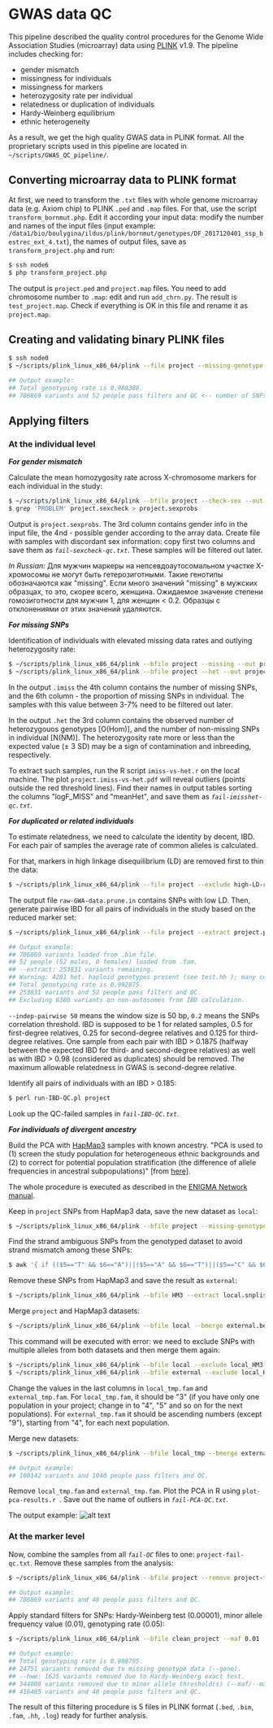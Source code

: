 # GWAS data QC
This pipeline described the quality control procedures for the Genome Wide Association Studies (microarray) data using [PLINK](https://www.cog-genomics.org/plink2) v1.9. The pipeline includes checking for:
- gender mismatch
- missingness for individuals
- missingness for markers
- heterozygosity rate per individual
- relatedness or duplication of individuals
- Hardy-Weinberg equilibrium
- ethnic heterogeneity

As a result, we get the high quality GWAS data in PLINK format.
All the proprietary scripts used in this pipeline are located in `~/scripts/GWAS_QC_pipeline/`.

## Converting microarray data to PLINK format
At first, we need to transform the `.txt` files with whole genome microarray data (e.g. Axiom chip) to PLINK `.ped` and `.map` files. For that, use the script `transform_bornmut.php`. Edit it according your input data: modify the number and names of the input files (input example: `/data1/bio/boulygina/ildus/plink/bornmut/genotypes/DF_2017120401_ssp_bestrec_ext_4.txt`), the names of output files, save as `transform_project.php` and run:
```php
$ ssh node6
$ php transform_project.php
```
The output is `project.ped` and `project.map` files. You need to add chromosome number to `.map`: edit and run `add_chrn.py`. The result is `test_project.map`. Check if everything is OK in this file and rename it as `project.map`.

## Creating and validating binary PLINK files
```bash
$ ssh node0
$ ~/scripts/plink_linux_x86_64/plink --file project --missing-genotype 0 --make-bed --out project

## Output example: 
## Total genotyping rate is 0.988388.
## 786869 variants and 52 people pass filters and QC <-- number of SNPs and individuals in the project.
```
## Applying filters
### At the individual level
***For gender mismatch***

Calculate the mean homozygosity rate across X-chromosome markers for each individual in the study:
```bash
$ ~/scripts/plink_linux_x86_64/plink --bfile project --check-sex --out project
$ grep 'PROBLEM' project.sexcheck > project.sexprobs
```
Output is `project.sexprobs`. The 3rd column contains gender info in the input file, the 4nd - possible gender according to the array data. Create file with samples with discordant sex information: copy first two columns and save them as *`fail-sexcheck-qc.txt`*. These samples will be filtered out later.

*In Russian:* Для мужчин маркеры на непсевдоаутосомальном участке Х-хромосомы не могут быть гетерозиготными. Такие генотипы обозначаются как "missing". Если много значений "missing" в мужских образцах, то это, скорее всего, женщина. Ожидаемое значение степени гомозиготности для мужчин 1, для женщин < 0.2. Образцы с отклонениями от этих значений удаляются.

***For missing SNPs***

Identification of individuals with elevated missing data rates and outlying heterozygosity rate:
```bash
$ ~/scripts/plink_linux_x86_64/plink --bfile project --missing --out project
$ ~/scripts/plink_linux_x86_64/plink --bfile project --het --out project
```
In the output `.imiss` the 4th column contains the number of missing SNPs, and the 6th column - the proportion of missing SNPs in individual. The samples with this value between 3-7% need to be filtered out later.

In the output `.het` the 3rd column contains the observed number of heterozygouos genotypes [O(Hom)], and the number of non-missing SNPs in individual [N(NM)]. The heterozygosity rate more or less than the expected value (± 3 SD) may be a sign of contamination and inbreeding, respectively.

To extract such samples, run the R script `imiss-vs-het.r` on the local machine. The plot `project.imiss-vs-het.pdf` will reveal outliers (points outside the red threshold lines). Find their names in output tables sorting the columns "logF_MISS" and "meanHet", and save them as *`fail-imisshet-qc.txt`*.

***For duplicated or related individuals***

To estimate relatedness, we need to calculate the identity by decent, IBD. For each pair of samples the average rate of common alleles is calculated.

For that, markers in high linkage disequilibrium (LD) are removed first to thin the data:
```bash
$ ~/scripts/plink_linux_x86_64/plink --file project --exclude high-LD-regions.txt --range --indep-pairwise 50 5 0.2 --out project
```
The output file `raw-GWA-data.prune.in` contains SNPs with low LD. Then, generate pairwise IBD for all pairs of individuals in the study based on the reduced marker set:
```bash
$ ~/scripts/plink_linux_x86_64/plink --file project --extract project.prune.in --genome --out project

## Output example: 
## 786869 variants loaded from .bim file.
## 52 people (52 males, 0 females) loaded from .fam.
## --extract: 253831 variants remaining.
## Warning: 4281 het. haploid genotypes present (see test.hh ); many commands treat these as missing.
## Total genotyping rate is 0.992875.
## 253831 variants and 52 people pass filters and QC.
## Excluding 6380 variants on non-autosomes from IBD calculation.
```
`--indep-pairwise 50` means the window size is 50 bp, `0.2` means the SNPs correlation threshold.  IBD is supposed to be 1 for related samples, 0.5 for first-degree relatives, 0.25 for second-degree relatives and 0.125 for third-degree relatives. One sample from each pair with IBD > 0.1875 (halfway between the expected IBD for third- and second-degree relatives) as well as with IBD > 0.98 (considered as duplicates) should be removed. The maximum allowable relatedness in GWAS is second-degree relative.

Identify all pairs of individuals with an IBD > 0.185:
```perl
$ perl run-IBD-QC.pl project
```
Look up the QC-failed samples in *`fail-IBD-QC.txt`*.

***For individuals of divergent ancestry***

Build the PCA with [HapMap3](https://www.sanger.ac.uk/resources/downloads/human/hapmap3.html) samples with known ancestry. "PCA is used to (1) screen the study population for heterogeneous ethnic backgrounds and (2) to correct for potential population stratification (the difference of allele frequencies in ancestral subpopulations)" [from [here](https://www.ncbi.nlm.nih.gov/pmc/articles/PMC5007749/)].

The whole procedure is executed as described in the [ENIGMA Network](http://enigma.ini.usc.edu/) [manual](http://enigma.ini.usc.edu/wp-content/uploads/2010/08/ImputationProtocolsv1.0.pdf).

Keep in `project` SNPs from HapMap3 data, save the new dataset as `local`:
```bash
$ ~/scripts/plink_linux_x86_64/plink --bfile project --missing-genotype 0 --extract HM3.snplist.txt --make-bed --out local
```
Find the strand ambiguous SNPs from the genotyped dataset to avoid strand mismatch among these SNPs:
```bash
$ awk '{ if (($5=="T" && $6=="A")||($5=="A" && $6=="T")||($5=="C" && $6=="G")||($5=="G" && $6=="C")) print $2, "ambig" ; else print $2 ;}' project.bim | grep -v ambig > local.snplist.txt
```
Remove these SNPs from HapMap3 and save the result as `external`:
```bash
$ ~/scripts/plink_linux_x86_64/plink --bfile HM3 --extract local.snplist.txt --make-bed --out external
```
Merge `project` and HapMap3 datasets:
```bash
$ ~/scripts/plink_linux_x86_64/plink --bfile local --bmerge external.bed external.bim external.fam --make-bed --out local_HM3
```
This command will be executed with error: we need to exclude SNPs with multiple alleles from both datasets and then merge them again:
```bash
$ ~/scripts/plink_linux_x86_64/plink --bfile local --exclude local_HM3-merge.missnp --make-bed --out local_tmp
$ ~/scripts/plink_linux_x86_64/plink --bfile external --exclude local_HM3-merge.missnp --make-bed --out external_tmp
```
Change the values in the last columns in `local_tmp.fam` and `external_tmp.fam`. For `local_tmp.fam`, it should be "3" (if you have only one population in your project; change in to "4", "5" and so on for the next populations). For `external_tmp.fam` it should be ascending numbers (except "9"), starting from "4", for each next population.

Merge new datasets:
```bash
$ ~/scripts/plink_linux_x86_64/plink --bfile local_tmp --bmerge external_tmp --make-bed --out project_HM3

## Output example: 
## 108142 variants and 1040 people pass filters and QC.
```
Remove `local_tmp.fam` and `external_tmp.fam`.
Plot the PCA in R using `plot-pca-results.r `. Save out the name of outliers in *`fail-PCA-QC.txt`*.

The output example:
![alt text](https://github.com/boulygina/bioinformatics-pipelines/blob/master/GWAS_data_QC/PCA_HapMap3.png "PCA_HapMap3")

### At the marker level
Now, combine the samples from all *`fail-QC`* files to one: `project-fail-qc.txt`. Remove these samples from the analysis:
```bash
$ ~/scripts/plink_linux_x86_64/plink --bfile project --remove project-fail-qc.txt --make-bed --out clean_project

## Output example: 
## 786869 variants and 48 people pass filters and QC.
```
Apply standard filters for SNPs: Hardy-Weinberg test (0.00001), minor allele frequency value (0.01), genotyping rate (0.05):
```bash
$ ~/scripts/plink_linux_x86_64/plink --bfile clean_project --maf 0.01 --geno 0.05 --hwe 0.00001 --make-bed --out clean_project_filter

## Output example: 
## Total genotyping rate is 0.988795.
## 24751 variants removed due to missing genotype data (--geno).
## --hwe: 1625 variants removed due to Hardy-Weinberg exact test.
## 344008 variants removed due to minor allele threshold(s) (--maf/--max-maf/--mac/--max-mac).
## 416485 variants and 48 people pass filters and QC.
```
The result of this filtering procedure is 5 files in PLINK format (`.bed`, `.bim`, `.fam`, `.hh`, `.log`) ready for further analysis. 

